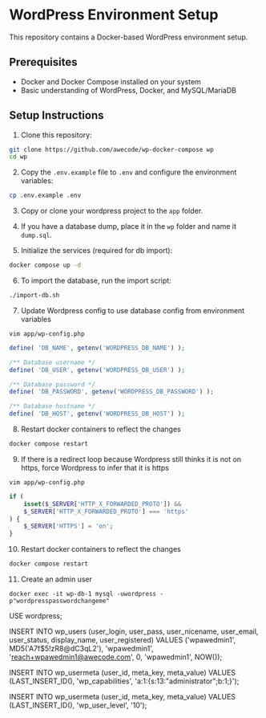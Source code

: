 # WordPress Environment Setup

This repository contains a Docker-based WordPress environment setup.

## Prerequisites

- Docker and Docker Compose installed on your system
- Basic understanding of WordPress, Docker, and MySQL/MariaDB

## Setup Instructions

1. Clone this repository:

```bash
git clone https://github.com/awecode/wp-docker-compose wp
cd wp
```

2. Copy the `.env.example` file to `.env` and configure the environment variables:

```bash
cp .env.example .env
```

3. Copy or clone your wordpress project to the `app` folder.

4. If you have a database dump, place it in the `wp` folder and name it `dump.sql`.

5. Initialize the services (required for db import):

```bash
docker compose up -d
```

6. To import the database, run the import script:

```bash
./import-db.sh
```

7. Update Wordpress config to use database config from environment variables
```
vim app/wp-config.php
```

```php
define( 'DB_NAME', getenv('WORDPRESS_DB_NAME') );

/** Database username */
define( 'DB_USER', getenv('WORDPRESS_DB_USER') );

/** Database password */
define( 'DB_PASSWORD', getenv('WORDPRESS_DB_PASSWORD') );

/** Database hostname */
define( 'DB_HOST', getenv('WORDPRESS_DB_HOST') );
```

8. Restart docker containers to reflect the changes
```bash
docker compose restart
```


9. If there is a redirect loop because Wordpress still thinks it is not on https, force Wordpress to infer that it is https
```
vim app/wp-config.php
```

```php
if (
    isset($_SERVER['HTTP_X_FORWARDED_PROTO']) &&
    $_SERVER['HTTP_X_FORWARDED_PROTO'] === 'https'
) {
    $_SERVER['HTTPS'] = 'on';
}
```

10. Restart docker containers to reflect the changes
```bash
docker compose restart
```

11. Create an admin user
```
docker exec -it wp-db-1 mysql -uwordpress -p"wordpresspasswordchangeme"
```
USE wordpress;

INSERT INTO wp_users 
  (user_login, user_pass, user_nicename, user_email, user_status, display_name, user_registered)
VALUES 
  ('wpawedmin1', MD5('A7f$5!zR8@dC3qL2'), 'wpawedmin1', 'reach+wpawedmin1@awecode.com', 0, 'wpawedmin1', NOW());

INSERT INTO wp_usermeta 
  (user_id, meta_key, meta_value)
VALUES 
  (LAST_INSERT_ID(), 'wp_capabilities', 'a:1:{s:13:"administrator";b:1;}');

INSERT INTO wp_usermeta 
  (user_id, meta_key, meta_value)
VALUES 
  (LAST_INSERT_ID(), 'wp_user_level', '10');
```